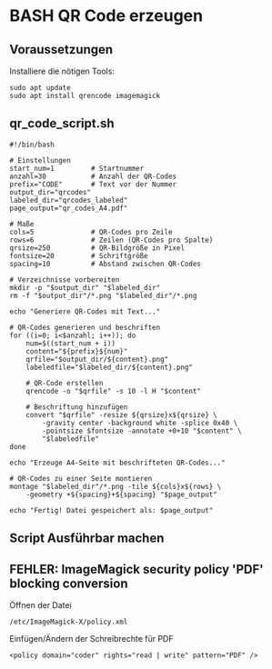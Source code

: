 # BASH QR Code erzeugen

## Voraussetzungen
Installiere die nötigen Tools:

```
sudo apt update
sudo apt install qrencode imagemagick
```


## qr_code_script.sh

```
#!/bin/bash

# Einstellungen
start_num=1         # Startnummer
anzahl=30           # Anzahl der QR-Codes
prefix="CODE"       # Text vor der Nummer
output_dir="qrcodes"
labeled_dir="qrcodes_labeled"
page_output="qr_codes_A4.pdf"

# Maße
cols=5              # QR-Codes pro Zeile
rows=6              # Zeilen (QR-Codes pro Spalte)
qrsize=250          # QR-Bildgröße in Pixel
fontsize=20         # Schriftgröße
spacing=10          # Abstand zwischen QR-Codes

# Verzeichnisse vorbereiten
mkdir -p "$output_dir" "$labeled_dir"
rm -f "$output_dir"/*.png "$labeled_dir"/*.png

echo "Generiere QR-Codes mit Text..."

# QR-Codes generieren und beschriften
for ((i=0; i<$anzahl; i++)); do
    num=$((start_num + i))
    content="${prefix}${num}"
    qrfile="$output_dir/${content}.png"
    labeledfile="$labeled_dir/${content}.png"

    # QR-Code erstellen
    qrencode -o "$qrfile" -s 10 -l H "$content"

    # Beschriftung hinzufügen
    convert "$qrfile" -resize ${qrsize}x${qrsize} \
        -gravity center -background white -splice 0x40 \
        -pointsize $fontsize -annotate +0+10 "$content" \
        "$labeledfile"
done

echo "Erzeuge A4-Seite mit beschrifteten QR-Codes..."

# QR-Codes zu einer Seite montieren
montage "$labeled_dir"/*.png -tile ${cols}x${rows} \
    -geometry +${spacing}+${spacing} "$page_output"

echo "Fertig! Datei gespeichert als: $page_output"
```

## Script Ausführbar machen


## FEHLER: ImageMagick security policy 'PDF' blocking conversion

Öffnen der Datei

    /etc/ImageMagick-X/policy.xml

Einfügen/Ändern der Schreibrechte für PDF

    <policy domain="coder" rights="read | write" pattern="PDF" />
